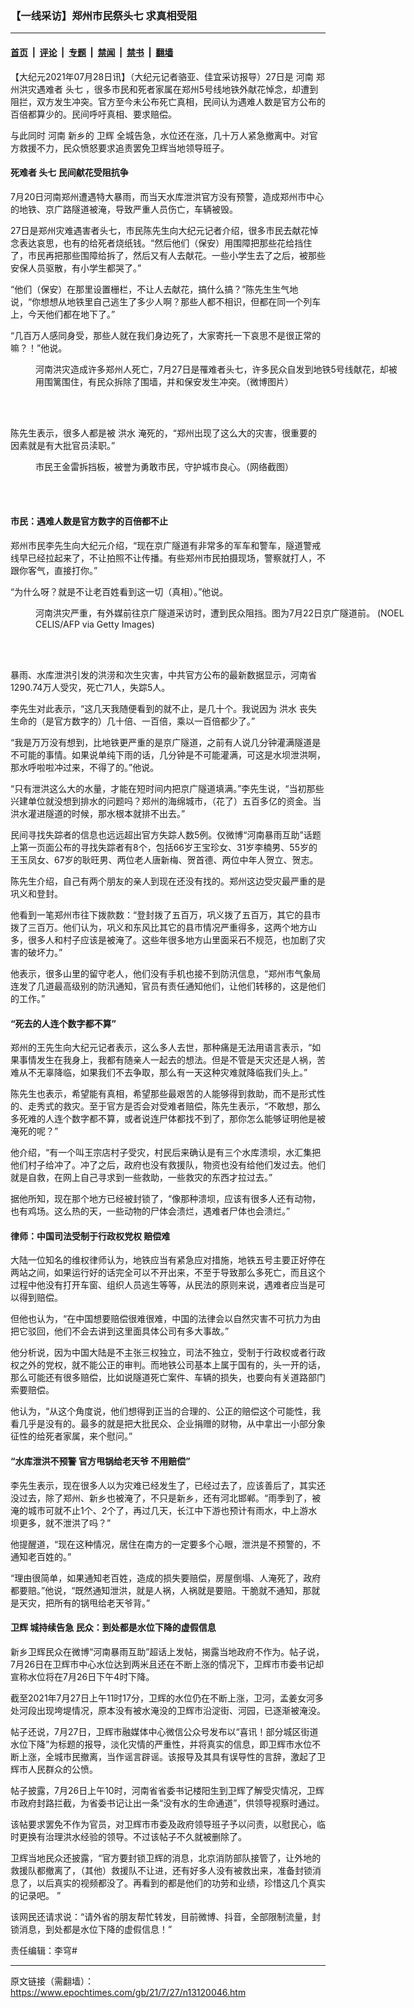 ### 【一线采访】郑州市民祭头七 求真相受阻

---

#### [首页](../../../..?n13120046) &nbsp;|&nbsp; [评论](../../../../../epoch-comment?n13120046) &nbsp;|&nbsp; [专题](../../../../../epoch-special?n13120046) &nbsp;|&nbsp; [禁闻](../../../../../epoch-news?n13120046) &nbsp;|&nbsp; [禁书](../../../../../books?n13120046) &nbsp;|&nbsp; [翻墙](https://github.com/gfw-breaker/nogfw/blob/master/README.md?n13120046)


<div class="post_content" id="artbody" itemprop="articleBody">
 <!-- article content begin -->
 <p>
  【大纪元2021年07月28日讯】（大纪元记者骆亚、佳宜采访报导）27日是
  <ok href="https://www.epochtimes.com/gb/tag/%E6%B2%B3%E5%8D%97.html">
   河南
  </ok>
  郑州洪灾遇难者
  <ok href="https://www.epochtimes.com/gb/tag/%E5%A4%B4%E4%B8%83.html">
   头七
  </ok>
  ，很多市民和死者家属在郑州5号线地铁外献花悼念，却遭到阻拦，双方发生冲突。官方至今未公布死亡真相，民间认为遇难人数是官方公布的百倍都算少的。民间呼吁真相、要求赔偿。
 </p>
 <p>
  与此同时
  <ok href="https://www.epochtimes.com/gb/tag/%E6%B2%B3%E5%8D%97.html">
   河南
  </ok>
  新乡的
  <ok href="https://www.epochtimes.com/gb/tag/%E5%8D%AB%E8%BE%89.html">
   卫辉
  </ok>
  全城告急，水位还在涨，几十万人紧急撤离中。对官方救援不力，民众愤怒要求追责罢免卫辉当地领导班子。
 </p>
 <h4>
  <ok href="https://www.epochtimes.com/gb/tag/%E6%AD%BB%E9%9A%BE%E8%80%85.html">
   死难者
  </ok>
  <ok href="https://www.epochtimes.com/gb/tag/%E5%A4%B4%E4%B8%83.html">
   头七
  </ok>
  民间献花受阻抗争
 </h4>
 <p>
  7月20日河南郑州遭遇特大暴雨，而当天水库泄洪官方没有预警，造成郑州市中心的地铁、京广路隧道被淹，导致严重人员伤亡，车辆被毁。
 </p>
 <div class="video_fit_container epoch_player">
  <div class="player-container" data-id="player-ed29cb2e-7292-4969-a04d-cb51558dcdb0" id="player-container-ed29cb2e-7292-4969-a04d-cb51558dcdb0">
  </div>
 </div>
 <p>
  27日是郑州灾难遇害者头七，市民陈先生向大纪元记者介绍，很多市民去献花悼念表达哀思，也有的给死者烧纸钱。“然后他们（保安）用围障把那些花给挡住了，市民再把那些围障给拆了，然后又有人去献花。一些小学生去了之后，被那些安保人员驱散，有小学生都哭了。”
 </p>
 <p>
  “他们（保安）在那里设置栅栏，不让人去献花，搞什么搞？”陈先生生气地说，“你想想从地铁里自己逃生了多少人啊？那些人都不相识，但都在同一个列车上，今天他们都在地下了。”
 </p>
 <p>
  “几百万人感同身受，那些人就在我们身边死了，大家寄托一下哀思不是很正常的嘛？！”他说。
 </p>
 <div class="video_fit_container epoch_player">
  <div class="player-container" data-id="player-04f02a0a-b96e-4aaf-a623-7cc1e79df2a9" id="player-container-04f02a0a-b96e-4aaf-a623-7cc1e79df2a9">
  </div>
 </div>
 <figure aria-describedby="caption-attachment-13118670" class="wp-caption aligncenter" id="attachment_13118670" style="width: 592px">
  <ok href="https://i.epochtimes.com/assets/uploads/2021/07/id13118670-S__5636100.jpg" target="_blank">
   <img alt="" class="wp-image-13118670" src="https://i.epochtimes.com/assets/uploads/2021/07/id13118670-S__5636100.jpg"/>
  </ok>
  <br/><figcaption class="wp-caption-text" id="caption-attachment-13118670">
   河南洪灾造成许多郑州人死亡，7月27日是罹难者头七，许多民众自发到地铁5号线献花，却被用围篱围住，有民众拆除了围墙，并和保安发生冲突。（微博图片）
  </figcaption><br/>
 </figure><br/>
 <p>
  陈先生表示，很多人都是被
  <ok href="https://www.epochtimes.com/gb/tag/%E6%B4%AA%E6%B0%B4.html">
   洪水
  </ok>
  淹死的，“郑州出现了这么大的灾害，很重要的因素就是有大批官员渎职。”
 </p>
 <figure aria-describedby="caption-attachment-13120080" class="wp-caption aligncenter" id="attachment_13120080" style="width: 451px">
  <ok href="https://i.epochtimes.com/assets/uploads/2021/07/id13120080-IMG_2770.jpg" target="_blank">
   <img alt="" class="wp-image-13120080" src="https://i.epochtimes.com/assets/uploads/2021/07/id13120080-IMG_2770.jpg"/>
  </ok>
  <br/><figcaption class="wp-caption-text" id="caption-attachment-13120080">
   市民王金雷拆挡板，被誉为勇敢市民，守护城市良心。（网络截图）
  </figcaption><br/>
 </figure><br/>
 <h4>
  市民：遇难人数是官方数字的百倍都不止
 </h4>
 <p>
  郑州市民李先生向大纪元介绍，“现在京广隧道有非常多的军车和警车，隧道警戒线早已经拉起来了，不让拍照不让传播。有些郑州市民拍摄现场，警察就打人，不跟你客气，直接打你。”
 </p>
 <p>
  “为什么呀？就是不让老百姓看到这一切（真相）。”他说。
 </p>
 <figure aria-describedby="caption-attachment-13116814" class="wp-caption aligncenter" id="attachment_13116814" style="width: 601px">
  <ok href="https://i.epochtimes.com/assets/uploads/2021/07/id13116814-GettyImages-1234101947-e1627312690933.jpg" target="_blank">
   <img alt="" class="wp-image-13116814" src="https://i.epochtimes.com/assets/uploads/2021/07/id13116814-GettyImages-1234101947-e1627312690933.jpg"/>
  </ok>
  <br/><figcaption class="wp-caption-text" id="caption-attachment-13116814">
   河南洪灾严重，有外媒前往京广隧道采访时，遭到民众阻挡。图为7月22日京广隧道前。 (NOEL CELIS/AFP via Getty Images)
  </figcaption><br/>
 </figure><br/>
 <p>
  暴雨、水库泄洪引发的洪涝和次生灾害，中共官方公布的最新数据显示，河南省1290.74万人受灾，死亡71人，失踪5人。
 </p>
 <p>
  李先生对此表示，“这几天我随便看到的就不止，是几十个。我说因为
  <ok href="https://www.epochtimes.com/gb/tag/%E6%B4%AA%E6%B0%B4.html">
   洪水
  </ok>
  丧失生命的（是官方数字的）几十倍、一百倍，乘以一百倍都少了。”
 </p>
 <p>
  “我是万万没有想到，比地铁更严重的是京广隧道，之前有人说几分钟灌满隧道是不可能的事情。如果说单纯下雨的话，几分钟是不可能灌满，可这是水坝泄洪啊，那水呼啦啦冲过来，不得了的。”他说。
 </p>
 <p>
  “只有泄洪这么大的水量，才能在短时间内把京广隧道填满。”李先生说，“当初那些兴建单位就没想到排水的问题吗？郑州的海绵城市，（花了）五百多亿的资金。当洪水灌进隧道的时候，那水根本就排不出去。”
 </p>
 <div class="video_fit_container epoch_player">
  <div class="player-container" data-id="player-2fd98a89-ca8c-401c-ad65-cbfb1f551432" id="player-container-2fd98a89-ca8c-401c-ad65-cbfb1f551432">
  </div>
 </div>
 <p>
  民间寻找失踪者的信息也远远超出官方失踪人数5例。仅微博“河南暴雨互助”话题上第一页面公布的寻找失踪者有8个，包括66岁王宝珍女、31岁李楠男、55岁的王玉凤女、67岁的耿旺男、两位老人唐新梅、贺首德、两位中年人贺立、贺志。
 </p>
 <p>
  陈先生介绍，自己有两个朋友的亲人到现在还没有找的。郑州这边受灾最严重的是巩义和登封。
 </p>
 <p>
  他看到一笔郑州市往下拨款数：“登封拨了五百万，巩义拨了五百万，其它的县市拨了三百万。他们认为，巩义和东风比其它的县市情况严重得多，这两个地方山多，很多人和村子应该是被淹了。这些年很多地方山里面采石不规范，也加剧了灾害的破坏力。”
 </p>
 <p>
  他表示，很多山里的留守老人，他们没有手机也接不到防汛信息，“郑州市气象局连发了几道最高级别的防汛通知，官员有责任通知他们，让他们转移的，这是他们的工作。”
 </p>
 <h4>
  “死去的人连个数字都不算”
 </h4>
 <p>
  郑州的王先生向大纪元记者表示，这么多人去世，那种痛是无法用语言表示，“如果事情发生在我身上，我都有随亲人一起去的想法。但是不管是天灾还是人祸，苦难从不无辜降临，如果我们不去争取，那么有一天这种灾难就降临我们头上。”
 </p>
 <p>
  陈先生也表示，希望能有真相，希望那些最艰苦的人能够得到救助，而不是形式性的、走秀式的救灾。至于官方是否会对受难者赔偿，陈先生表示，“不敢想，那么多死难的人连个数字都不算，或者说连尸体都找不到了，那你怎么能够证明他是被淹死的呢？”
 </p>
 <p>
  他介绍，“有一个叫王宗店村子受灾，村民后来确认是有三个水库溃坝，水汇集把他们村子给冲了。冲了之后，政府也没有救援队，物资也没有给他们发过去。他们就是自救，在网上自己寻求到一些救助，一些救灾的东西才拉过去。”
 </p>
 <p>
  据他所知，现在那个地方已经被封锁了，“像那种溃坝，应该有很多人还有动物，也有鸡场。这么热的天，一些动物的尸体会溃烂，遇难者尸体也会溃烂。”
 </p>
 <h4>
  律师：中国司法受制于行政权党权 赔偿难
 </h4>
 <p>
  大陆一位知名的维权律师认为，地铁应当有紧急应对措施，地铁五号主要正好停在两站之间，如果运行好的话完全可以不开出来，不至于导致那么多死亡，而且这个过程中他没有打开车窗、组织人员逃生等等，从民法的原则来说，遇难者应当是可以得到赔偿。
 </p>
 <p>
  但他也认为，“在中国想要赔偿很难很难，中国的法律会以自然灾害不可抗力为由把它驳回，他们不会去讲到这里面具体公司有多大事故。”
 </p>
 <div class="video_fit_container epoch_player">
  <div class="player-container" data-id="player-e361c0c5-fdbe-4c9c-84ca-d8234557887b" id="player-container-e361c0c5-fdbe-4c9c-84ca-d8234557887b">
  </div>
 </div>
 <p>
  他分析说，因为中国大陆是不主张三权独立，司法不独立，受制于行政权或者行政权之外的党权，就不能公正的审判。而地铁公司基本上属于国有的，头一开的话，那么可能还有很多赔偿，比如说隧道死亡案件、车辆的损失，也要向有关道路部门索要赔偿。
 </p>
 <p>
  他认为，“从这个角度说，他们想得到正当的合理的、公正的赔偿这个可能性，我看几乎是没有的。最多的就是把大批民众、企业捐赠的财物，从中拿出一小部分象征性的给死者家属，来个慰问。”
 </p>
 <h4>
  “水库泄洪不预警 官方甩锅给老天爷 不用赔偿”
 </h4>
 <p>
  李先生表示，现在很多人以为灾难已经发生了，已经过去了，应该善后了，其实还没过去，除了郑州、新乡也被淹了，不只是新乡，还有河北邯郸。“雨季到了，被淹的城市可就不止1个、2个了，再过几天，长江中下游也预计有雨水，中上游水坝更多，就不泄洪了吗？”
 </p>
 <p>
  他提醒道，“现在这种情况，居住在南方的一定要多个心眼，泄洪是不预警的，不通知老百姓的。”
 </p>
 <p>
  “理由很简单，如果通知老百姓，造成的损失要赔偿，房屋倒塌、人淹死了，政府都要赔。”他说，“既然通知泄洪，就是人祸，人祸就是要赔。干脆就不通知，那就是天灾，把所有的锅甩给老天爷背。”
 </p>
 <h4>
  <ok href="https://www.epochtimes.com/gb/tag/%E5%8D%AB%E8%BE%89.html">
   卫辉
  </ok>
  城持续告急 民众：到处都是水位下降的虚假信息
 </h4>
 <p>
  新乡卫辉民众在微博“河南暴雨互助”超话上发帖，揭露当地政府不作为。帖子说，7月26日在卫辉市中心水位达到两米且还在不断上涨的情况下，卫辉市市委书记却宣称水位将在7月26日下午4时下降。
 </p>
 <p>
  截至2021年7月27日上午11时17分，卫辉的水位仍在不断上涨，卫河，孟姜女河多处河段出现垮堤情况，原本没有被水淹没的卫辉市沿淀街、河园，已逐渐被淹没。
 </p>
 <div class="video_fit_container epoch_player">
  <div class="player-container" data-id="player-2b188ae2-8838-4dc8-8de5-6d0ca394950f" id="player-container-2b188ae2-8838-4dc8-8de5-6d0ca394950f">
  </div>
 </div>
 <p>
 </p>
 <p>
  帖子还说，7月27日，卫辉市融媒体中心微信公众号发布以“喜讯！部分城区街道水位下降”为标题的报导，淡化灾情的严重性，并将真实的信息，即卫辉市水位不断上涨，全城市民撤离，当作谣言辟谣。该报导及其具有误导性的言辞，激起了卫辉市人民群众的公愤。
 </p>
 <p>
  帖子披露，7月26日上午10时，河南省省委书记楼阳生到卫辉了解受灾情况，卫辉市政府封路拦截，为省委书记让出一条“没有水的生命通道”，供领导视察时通过。
 </p>
 <p>
  该帖要求罢免不作为官员，对卫辉市市委及政府领导班子予以问责，以慰民心，临时更换有治理洪水经验的领导。不过该帖子不久就被删除了。
 </p>
 <p>
  卫辉当地民众还披露，“官方要封锁卫辉的消息，北京消防部队接管了，让外地的救援队都撤离了，（其他）救援队不让进，还有好多人没有被救出来，准备封锁消息了，以后真实的视频都没了。再看到的都是他们的功劳和业绩，珍惜这几个真实的记录吧。 ”
 </p>
 <p>
  该网民还请求说：“请外省的朋友帮忙转发，目前微博、抖音，全部限制流量，封锁消息，到处都是水位下降的虚假信息！”
 </p>
 <p>
  责任编辑：李穹#
 </p>
 <!-- article content end -->
 <div id="below_article_ad">
 </div>
</div>


---

原文链接（需翻墙）：https://www.epochtimes.com/gb/21/7/27/n13120046.htm
